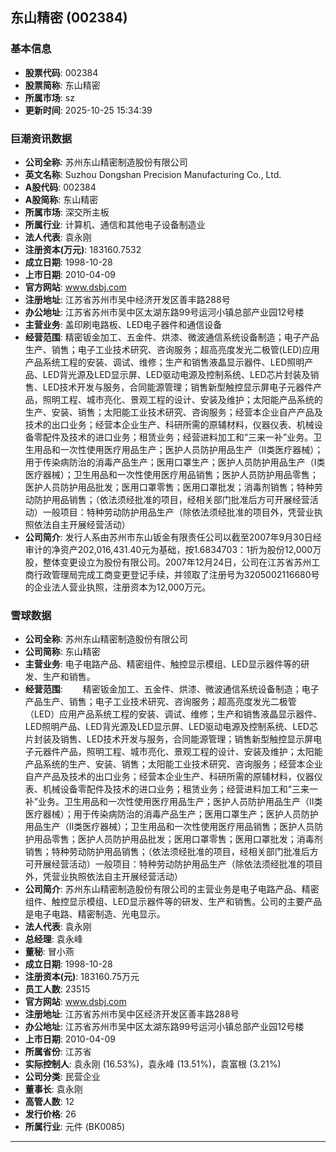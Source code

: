 ## 东山精密 (002384)

### 基本信息

- **股票代码**: 002384
- **股票简称**: 东山精密
- **所属市场**: sz
- **更新时间**: 2025-10-25 15:34:39

### 巨潮资讯数据

- **公司全称**: 苏州东山精密制造股份有限公司
- **英文名称**: Suzhou Dongshan Precision Manufacturing Co., Ltd.
- **A股代码**: 002384
- **A股简称**: 东山精密
- **所属市场**: 深交所主板
- **所属行业**: 计算机、通信和其他电子设备制造业
- **法人代表**: 袁永刚
- **注册资本(万元)**: 183160.7532
- **成立日期**: 1998-10-28
- **上市日期**: 2010-04-09
- **官方网站**: www.dsbj.com
- **注册地址**: 江苏省苏州市吴中经济开发区善丰路288号
- **办公地址**: 江苏省苏州市吴中区太湖东路99号运河小镇总部产业园12号楼
- **主营业务**: 盖印刷电路板、LED电子器件和通信设备
- **经营范围**: 精密钣金加工、五金件、烘漆、微波通信系统设备制造；电子产品生产、销售；电子工业技术研究、咨询服务；超高亮度发光二极管(LED)应用产品系统工程的安装、调试、维修；生产和销售液晶显示器件、LED照明产品、LED背光源及LED显示屏、LED驱动电源及控制系统、LED芯片封装及销售、LED技术开发与服务，合同能源管理；销售新型触控显示屏电子元器件产品，照明工程、城市亮化、景观工程的设计、安装及维护；太阳能产品系统的生产、安装、销售；太阳能工业技术研究、咨询服务；经营本企业自产产品及技术的出口业务；经营本企业生产、科研所需的原辅材料，仪器仪表、机械设备零配件及技术的进口业务；租赁业务；经营进料加工和“三来一补”业务。卫生用品和一次性使用医疗用品生产；医护人员防护用品生产（Ⅱ类医疗器械）；用于传染病防治的消毒产品生产；医用口罩生产；医护人员防护用品生产（Ⅰ类医疗器械）；卫生用品和一次性使用医疗用品销售；医护人员防护用品零售；医护人员防护用品批发；医用口罩零售；医用口罩批发；消毒剂销售；特种劳动防护用品销售；（依法须经批准的项目，经相关部门批准后方可开展经营活动）一般项目：特种劳动防护用品生产（除依法须经批准的项目外，凭营业执照依法自主开展经营活动）
- **公司简介**: 发行人系由苏州市东山钣金有限责任公司以截至2007年9月30日经审计的净资产202,016,431.40元为基础，按1.6834703：1折为股份12,000万股，整体变更设立为股份有限公司。2007年12月24日，公司在江苏省苏州工商行政管理局完成工商变更登记手续，并领取了注册号为3205002116680号的企业法人营业执照，注册资本为12,000万元。

### 雪球数据

- **公司全称**: 苏州东山精密制造股份有限公司
- **公司简称**: 东山精密
- **主营业务**: 电子电路产品、精密组件、触控显示模组、LED显示器件等的研发、生产和销售。
- **经营范围**: 　　精密钣金加工、五金件、烘漆、微波通信系统设备制造；电子产品生产、销售；电子工业技术研究、咨询服务；超高亮度发光二极管（LED）应用产品系统工程的安装、调试、维修；生产和销售液晶显示器件、LED照明产品、LED背光源及LED显示屏、LED驱动电源及控制系统、LED芯片封装及销售、LED技术开发与服务，合同能源管理；销售新型触控显示屏电子元器件产品，照明工程、城市亮化、景观工程的设计、安装及维护；太阳能产品系统的生产、安装、销售；太阳能工业技术研究、咨询服务；经营本企业自产产品及技术的出口业务；经营本企业生产、科研所需的原辅材料，仪器仪表、机械设备零配件及技术的进口业务；租赁业务；经营进料加工和“三来一补”业务。卫生用品和一次性使用医疗用品生产；医护人员防护用品生产（Ⅱ类医疗器械）；用于传染病防治的消毒产品生产；医用口罩生产；医护人员防护用品生产（Ⅱ类医疗器械）；卫生用品和一次性使用医疗用品销售；医护人员防护用品零售；医护人员防护用品批发；医用口罩零售；医用口罩批发；消毒剂销售；特种劳动防护用品销售；（依法须经批准的项目，经相关部门批准后方可开展经营活动）一般项目：特种劳动防护用品生产（除依法须经批准的项目外，凭营业执照依法自主开展经营活动）
- **公司简介**: 苏州东山精密制造股份有限公司的主营业务是电子电路产品、精密组件、触控显示模组、LED显示器件等的研发、生产和销售。公司的主要产品是电子电路、精密制造、光电显示。
- **法人代表**: 袁永刚
- **总经理**: 袁永峰
- **董秘**: 冒小燕
- **成立日期**: 1998-10-28
- **注册资本(元)**: 183160.75万元
- **员工人数**: 23515
- **官方网站**: www.dsbj.com
- **注册地址**: 江苏省苏州市吴中区经济开发区善丰路288号
- **办公地址**: 江苏省苏州市吴中区太湖东路99号运河小镇总部产业园12号楼
- **上市日期**: 2010-04-09
- **所属省份**: 江苏省
- **实际控制人**: 袁永刚 (16.53%)，袁永峰 (13.51%)，袁富根 (3.21%)
- **公司分类**: 民营企业
- **董事长**: 袁永刚
- **高管人数**: 12
- **发行价格**: 26
- **所属行业**: 元件 (BK0085)

---